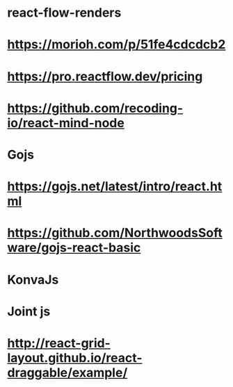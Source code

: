 # react-flow-renders
# https://morioh.com/p/51fe4cdcdcb2
# https://pro.reactflow.dev/pricing
# https://github.com/recoding-io/react-mind-node

# Gojs
# https://gojs.net/latest/intro/react.html
# https://github.com/NorthwoodsSoftware/gojs-react-basic

# KonvaJs

# Joint js

# http://react-grid-layout.github.io/react-draggable/example/
